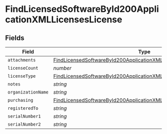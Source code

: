 # FindLicensedSoftwareById200ApplicationXMLLicensesLicense


## Fields

| Field                                                                                                                                                                   | Type                                                                                                                                                                    | Required                                                                                                                                                                | Description                                                                                                                                                             | Example                                                                                                                                                                 |
| ----------------------------------------------------------------------------------------------------------------------------------------------------------------------- | ----------------------------------------------------------------------------------------------------------------------------------------------------------------------- | ----------------------------------------------------------------------------------------------------------------------------------------------------------------------- | ----------------------------------------------------------------------------------------------------------------------------------------------------------------------- | ----------------------------------------------------------------------------------------------------------------------------------------------------------------------- |
| `attachments`                                                                                                                                                           | [FindLicensedSoftwareById200ApplicationXMLLicensesLicenseAttachments](../../models/operations/findlicensedsoftwarebyid200applicationxmllicenseslicenseattachments.md)[] | :heavy_minus_sign:                                                                                                                                                      | N/A                                                                                                                                                                     |                                                                                                                                                                         |
| `licenseCount`                                                                                                                                                          | *number*                                                                                                                                                                | :heavy_minus_sign:                                                                                                                                                      | N/A                                                                                                                                                                     | 500                                                                                                                                                                     |
| `licenseType`                                                                                                                                                           | [FindLicensedSoftwareById200ApplicationXMLLicensesLicenseLicenseType](../../models/operations/findlicensedsoftwarebyid200applicationxmllicenseslicenselicensetype.md)   | :heavy_minus_sign:                                                                                                                                                      | N/A                                                                                                                                                                     |                                                                                                                                                                         |
| `notes`                                                                                                                                                                 | *string*                                                                                                                                                                | :heavy_minus_sign:                                                                                                                                                      | N/A                                                                                                                                                                     |                                                                                                                                                                         |
| `organizationName`                                                                                                                                                      | *string*                                                                                                                                                                | :heavy_minus_sign:                                                                                                                                                      | N/A                                                                                                                                                                     |                                                                                                                                                                         |
| `purchasing`                                                                                                                                                            | [FindLicensedSoftwareById200ApplicationXMLLicensesLicensePurchasing](../../models/operations/findlicensedsoftwarebyid200applicationxmllicenseslicensepurchasing.md)     | :heavy_minus_sign:                                                                                                                                                      | N/A                                                                                                                                                                     |                                                                                                                                                                         |
| `registeredTo`                                                                                                                                                          | *string*                                                                                                                                                                | :heavy_minus_sign:                                                                                                                                                      | N/A                                                                                                                                                                     |                                                                                                                                                                         |
| `serialNumber1`                                                                                                                                                         | *string*                                                                                                                                                                | :heavy_minus_sign:                                                                                                                                                      | N/A                                                                                                                                                                     |                                                                                                                                                                         |
| `serialNumber2`                                                                                                                                                         | *string*                                                                                                                                                                | :heavy_minus_sign:                                                                                                                                                      | N/A                                                                                                                                                                     |                                                                                                                                                                         |
